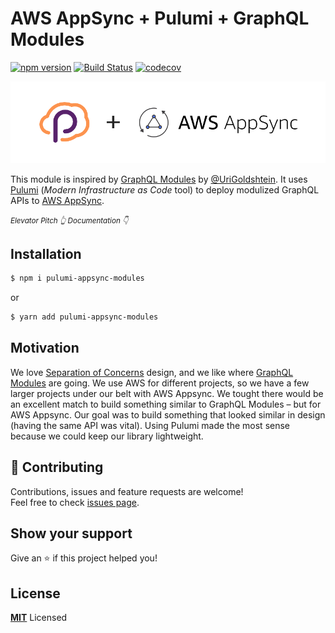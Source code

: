 # AWS AppSync + Pulumi + GraphQL Modules

[![npm version](https://badge.fury.io/js/pulumi-appsync-modules.svg)](https://badge.fury.io/js/pulumi-appsync-modules)
[![Build Status](https://travis-ci.org/Bjerkio/pulumi-appsync-modules.svg?branch=master)](https://travis-ci.org/Bjerkio/pulumi-appsync-modules)
[![codecov](https://codecov.io/gh/Bjerkio/pulumi-appsync-modules/branch/master/graph/badge.svg)](https://codecov.io/gh/Bjerkio/pulumi-appsync-modules)

![Pulumi Appsync](assets/banner.png)


This module is inspired by [GraphQL Modules](https://graphql-modules.com) by [@UriGoldshtein](https://twitter.com/UriGoldshtein). It uses [Pulumi](https://pulumi.com) (*Modern Infrastructure as Code* tool) to deploy modulized GraphQL APIs to [AWS AppSync](https://aws.amazon.com/appsync/).

<small>*Elevator Pitch 👆 Documentation 👇*</small>

## Installation

```bash
$ npm i pulumi-appsync-modules
```

or

```bash
$ yarn add pulumi-appsync-modules
```

## Motivation

We love [Separation of Concerns](https://deviq.com/separation-of-concerns/) design, and we like where [GraphQL Modules](https://graphql-modules.com) are going. We use AWS for different projects, so we have a few larger projects under our belt with AWS Appsync. We tought there would be an excellent match to build something similar to GraphQL Modules – but for AWS Appsync. Our goal was to build something that looked similar in design (having the same API was vital). Using Pulumi made the most sense because we could keep our library lightweight.

## 🤝 Contributing

Contributions, issues and feature requests are welcome!<br />Feel free to check [issues page](https://github.com/Bjerkio/pulumi-appsync-modules/issues).

## Show your support

Give an ⭐️ if this project helped you!

## License

**[MIT](LICENSE)** Licensed

